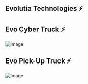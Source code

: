 ## Evolutia Technologies ⚡

<!--
**evolutiatech/evolutiatech** is a ✨ _special_ ✨ repository because its `README.md` (this file) appears on your GitHub profile.

Here are some ideas to get you started:

- 🔭 I’m currently working on ...
- 🌱 I’m currently learning ...
- 👯 I’m looking to collaborate on ...
- 🤔 I’m looking for help with ...
- 💬 Ask me about ...
- 📫 How to reach me: ...
- 😄 Pronouns: ...
- ⚡ Fun fact: ...
-->

## Evo Cyber Truck ⚡

![Image](https://github.com/user-attachments/assets/0ecff6e6-7452-454e-8553-46fa1183184e)

## Evo Pick-Up Truck ⚡

![Image](https://github.com/user-attachments/assets/43185f12-876b-49ec-90f6-df115cfe62fb)
